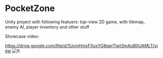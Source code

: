 # PocketZone

Unity project with following featuers: 
  top-view 2D game,
  with tilemap,
  enemy AI,
  player inventory and other stuff



Showcase video:

https://drive.google.com/file/d/1UxmHnivFXsxYG8qpjTlwt3mAoB0UAMLT/view
![tt](https://github.com/MarkWeeber/PocketZone/assets/61727020/edababa3-b0cb-4c2e-bc15-a0943d02374a)
